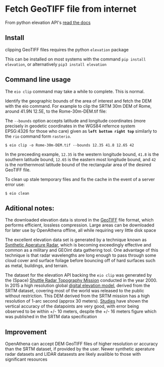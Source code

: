 # Fetch GeoTIFF file from internet
From python elevation API's [read the docs](http://elevation.bopen.eu/en/stable/quickstart.html#command-line-usage)

## Install
clipping GeoTIFF files requires the python `elevation` package

This can be installed on most systems with the command `pip install elevation`, or alternatively `pip3 install elevation`


## Command line usage

The `eio clip` command may take a while to complete. This is normal.

Identify the geographic bounds of the area of interest and fetch the DEM with the eio command. For example to clip the SRTM 30m DEM of Rome, around 41.9N 12.5E, to the Rome-30m-DEM.tif file:

The `--bounds` option accepts latitude and longitude coordinates (more precisely in geodetic coordinates in the WGS84 refernce system EPSG:4326 for those who care) given as **`left bottom right top`** similarly to the `rio` command form `rasterio`.

    $ eio clip -o Rome-30m-DEM.tif --bounds 12.35 41.8 12.65 42

In the preceeding example, `12.35` is the western longitude bound, `41.8` is the southern latitude bound, `12.65` is the eastern most longitude bound, and `42` is the northernmost latitude bound of the rectangular area of the desired GeoTIFF file.

To clean up stale temporary files and fix the cache in the event of a server error use:

    $ eio clean

## Aditional notes:
The downloaded elevation data is stored in the [GeoTIFF](https://en.wikipedia.org/wiki/GeoTIFF) file format, which performs efficient, lossless compression. Large areas can be downloaded for later use by OpenAthena offline, all while requiring very little disk space


The excellent elevation data set is generated by a technique known as [Synthetic Aperature Radar](https://www.economist.com/technology-quarterly/2022/01/27/synthetic-aperture-radar-is-making-the-earths-surface-watchable-24/7), which is becoming exceedingly effective and common as a military and GEOint data gathering tool. One advantage of this technique is that radar wavelengths are long enough to pass through some cloud cover and surface foilage before bouncing off of hard surfaces such as metal, buildings, and terrain.


The dataset for the elevation API backing the `eio clip` was generated by the (Space) [Shuttle Radar Topography Mission](https://en.wikipedia.org/wiki/Shuttle_Radar_Topography_Mission#Highest_Resolution_Global_Release) conducted in the year 2000. In 2015 a high resolution global [digital elevation model](https://en.wikipedia.org/wiki/Digital_elevation_model), derived from the SRTM dataset, covering most of the world was released to the public without restriction. This DEM derived from the SRTM mission has a high resolution of 1-arc second (approx 30 meters). [Studies](https://www.sciencedirect.com/science/article/pii/S2090447917300084) have shown the vertical accuracy of the datapoints are very good, with error being observed to be within +/- 10 meters, despite the +/- 16 meters figure which was published in the SRTM data specification

## Improvement
OpenAthena can accept DEM GeoTIFF files of higher resolution or accuracy than the SRTM dataset, if provided by the user. Newer synthetic aperature radar datasets and LIDAR datasests are likely availible to those with significant resources
